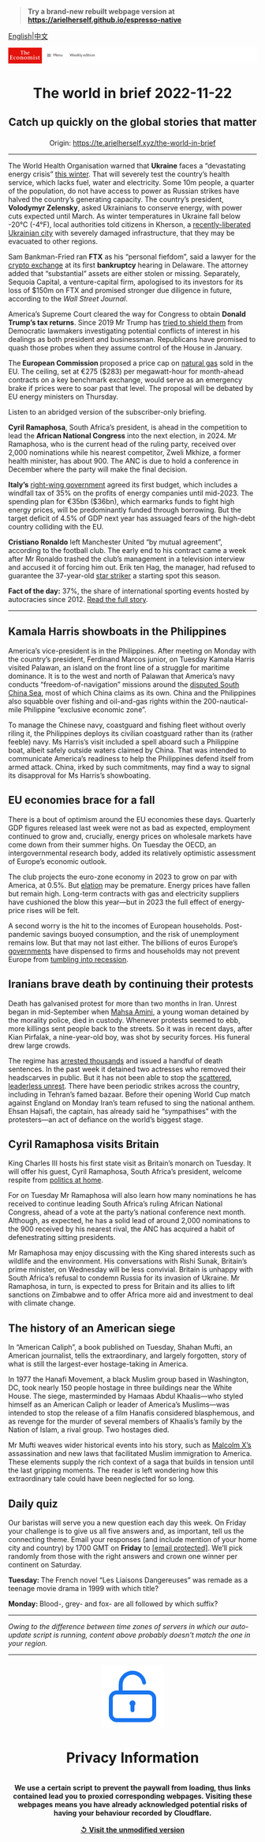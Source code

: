> **Try a brand-new rebuilt webpage version at https://arielherself.github.io/espresso-native**

[English](https://github.com/arielherself/espresso/blob/main/README.md)|[中文](https://github-com.translate.goog/arielherself/espresso/blob/main/README.md?_x_tr_sl=en&_x_tr_tl=zh-CN&_x_tr_hl=zh-CN&_x_tr_pto=wapp)



![The Economist](menubar.png)

# <p align="center">The world in brief 2022-11-22</p>

## <p align="center">Catch up quickly on the global stories that matter</p>

<p align="center">Origin: <a href="https://te.arielherself.xyz/the-world-in-brief">https://te.arielherself.xyz/the-world-in-brief</a><hr>

The World Health Organisation warned that <strong>Ukraine</strong> faces a “devastating energy crisis” [this winter](https://te.arielherself.xyz/europe/2022/11/01/keeping-ukraine-from-freezing-this-winter). That will severely test the country’s health service, which lacks fuel, water and electricity. Some 10m people, a quarter of the population, do not have access to power as Russian strikes have halved the country’s generating capacity. The country’s president, <strong>Volodymyr Zelensky</strong>, asked Ukrainians to conserve energy, with power cuts expected until March. As winter temperatures in Ukraine fall below -20°C (-4°F), local authorities told citizens in Kherson, a [recently-liberated Ukrainian city](https://te.arielherself.xyz/europe/2022/11/17/ukraine-has-momentum-what-it-needs-now-are-munitions) with severely damaged infrastructure, that they may be evacuated to other regions.

Sam Bankman-Fried ran <strong>FTX</strong> as his “personal fiefdom”, said a lawyer for the [crypto exchange](https://te.arielherself.xyz/briefing/2022/11/17/the-failure-of-ftx-and-sam-bankman-fried-will-leave-deep-scars) at its first <strong>bankruptcy</strong> hearing in Delaware. The attorney added that “substantial” assets are either stolen or missing. Separately, Sequoia Capital, a venture-capital firm, apologised to its investors for its loss of $150m on FTX and promised stronger due diligence in future, according to the <em>Wall Street Journal</em>.

America’s Supreme Court cleared the way for Congress to obtain <strong>Donald Trump’s tax returns</strong>. Since 2019 Mr Trump has [tried to shield them](https://te.arielherself.xyz/democracy-in-america/2019/10/14/why-the-battle-over-donald-trumps-financial-records-will-drag-on) from Democratic lawmakers investigating potential conflicts of interest in his dealings as both president and businessman. Republicans have promised to quash those probes when they assume control of the House in January.

The<strong> European Commission </strong>proposed a price cap on [natural gas](https://te.arielherself.xyz/graphic-detail/2022/11/03/mild-autumn-weather-has-sent-european-gas-prices-plummeting) sold in the EU. The ceiling, set at €275 ($283) per megawatt-hour for month-ahead contracts on a key benchmark exchange, would serve as an emergency brake if prices were to soar past that level. The proposal will be debated by EU energy ministers on Thursday.

Listen to an abridged version of the subscriber-only briefing.

<strong>Cyril Ramaphosa</strong>, South Africa’s president, is ahead in the competition to lead the <strong>African National Congress</strong> into the next election, in 2024. Mr Ramaphosa, who is the current head of the ruling party, received over 2,000 nominations while his nearest competitor, Zweli Mkhize, a former health minister, has about 900. The ANC is due to hold a conference in December where the party will make the final decision.

<strong>Italy’s</strong> [right-wing government](https://te.arielherself.xyz/europe/2022/10/22/giorgia-meloni-and-her-allies-take-power-in-italy) agreed its first budget, which includes a windfall tax of 35% on the profits of energy companies until mid-2023. The spending plan for €35bn ($36bn), which earmarks funds to fight high energy prices, will be predominantly funded through borrowing. But the target deficit of 4.5% of GDP next year has assuaged fears of the high-debt country colliding with the EU.

<strong>Cristiano Ronaldo</strong> left Manchester United “by mutual agreement”, according to the football club. The early end to his contract came a week after Mr Ronaldo trashed the club’s management in a television interview and accused it of forcing him out. Erik ten Hag, the manager, had refused to guarantee the 37-year-old [star striker](https://te.arielherself.xyz/culture/2022/11/17/lionel-messi-and-cristiano-ronaldo-have-forged-modern-football) a starting spot this season.

<strong>Fact of the day:</strong> 37%, the share of international sporting events hosted by autocracies since 2012. [Read the full story](https://te.arielherself.xyz/graphic-detail/2022/11/17/international-sporting-events-are-increasingly-held-in-autocracies).

----------

## Kamala Harris showboats in the Philippines

America’s vice-president is in the Philippines. After meeting on Monday with the country’s president, Ferdinand Marcos junior, on Tuesday Kamala Harris visited Palawan, an island on the front line of a struggle for maritime dominance. It is to the west and north of Palawan that America’s navy conducts “freedom-of-navigation” missions around the [disputed South China Sea](https://te.arielherself.xyz/asia/2022/01/15/china-does-not-have-it-all-its-way-in-the-south-china-sea), most of which China claims as its own. China and the Philippines also squabble over fishing and oil-and-gas rights within the 200-nautical-mile Philippine “exclusive economic zone”.

To manage the Chinese navy, coastguard and fishing fleet without overly riling it, the Philippines deploys its civilian coastguard rather than its (rather feeble) navy. Ms Harris’s visit included a spell aboard such a Philippine boat, albeit safely outside waters claimed by China. That was intended to communicate America’s readiness to help the Philippines defend itself from armed attack. China, irked by such commitments, may find a way to signal its disapproval for Ms Harris’s showboating.

## EU economies brace for a fall

There is a bout of optimism around the EU economies these days. Quarterly GDP figures released last week were not as bad as expected, employment continued to grow and, crucially, energy prices on wholesale markets have come down from their summer highs. On Tuesday the OECD, an intergovernmental research body, added its relatively optimistic assessment of Europe’s economic outlook.

The club projects the euro-zone economy in 2023 to grow on par with America, at 0.5%. But [elation](https://te.arielherself.xyz/leaders/2022/11/17/investors-are-becoming-too-optimistic-about-the-world-economy) may be premature. Energy prices have fallen but remain high. Long-term contracts with gas and electricity suppliers have cushioned the blow this year—but in 2023 the full effect of energy-price rises will be felt.

A second worry is the hit to the incomes of European households. Post-pandemic savings buoyed consumption, and the risk of unemployment remains low. But that may not last either. The billions of euros Europe’s [governments](https://te.arielherself.xyz/finance-and-economics/2022/09/01/europe-scrambles-to-protect-consumers-against-dizzying-energy-prices) have dispensed to firms and households may not prevent Europe from [tumbling into recession](https://te.arielherself.xyz/finance-and-economics/2022/08/31/europe-is-heading-for-recession-how-bad-will-it-be).

## Iranians brave death by continuing their protests

Death has galvanised protest for more than two months in Iran. Unrest began in mid-September when [Mahsa Amini](https://te.arielherself.xyz/1843/2022/09/28/im-the-same-as-mahsa-and-i-want-my-freedom-anger-at-irans-regime-spills-onto-the-streets), a young woman detained by the morality police, died in custody. Whenever protests seemed to ebb, more killings sent people back to the streets. So it was in recent days, after Kian Pirfalak, a nine-year-old boy, was shot by security forces. His funeral drew large crowds.

The regime has [arrested thousands](https://te.arielherself.xyz/by-invitation/2022/11/16/shirin-ebadi-on-the-legal-obstacles-irans-protesters-face) and issued a handful of death sentences. In the past week it detained two actresses who removed their headscarves in public. But it has not been able to stop the [scattered, leaderless unrest](https://te.arielherself.xyz/middle-east-and-africa/2022/11/17/irans-protesters-are-painting-for-freedom). There have been periodic strikes across the country, including in Tehran’s famed bazaar. Before their opening World Cup match against England on Monday Iran’s team refused to sing the national anthem. Ehsan Hajsafi, the captain, has already said he “sympathises” with the protesters—an act of defiance on the world’s biggest stage.

## Cyril Ramaphosa visits Britain

King Charles III hosts his first state visit as Britain’s monarch on Tuesday. It will offer his guest, Cyril Ramaphosa, South Africa’s president, welcome respite from [politics at home](https://te.arielherself.xyz/middle-east-and-africa/2022/06/23/allegations-of-impropriety-weaken-south-africas-president).

For on Tuesday Mr Ramaphosa will also learn how many nominations he has received to continue leading South Africa’s ruling African National Congress, ahead of a vote at the party’s national conference next month. Although, as expected, he has a solid lead of around 2,000 nominations to the 900 received by his nearest rival, the ANC has acquired a habit of defenestrating sitting presidents.

Mr Ramaphosa may enjoy discussing with the King shared interests such as wildlife and the environment. His conversations with Rishi Sunak, Britain’s prime minister, on Wednesday will be less convivial. Britain is unhappy with South Africa’s refusal to condemn Russia for its invasion of Ukraine. Mr Ramaphosa, in turn, is expected to press for Britain and its allies to lift sanctions on Zimbabwe and to offer Africa more aid and investment to deal with climate change.

## The history of an American siege

In “American Caliph”, a book published on Tuesday, Shahan Mufti, an American journalist, tells the extraordinary, and largely forgotten, story of what is still the largest-ever hostage-taking in America.

In 1977 the Hanafi Movement, a black Muslim group based in Washington, DC, took nearly 150 people hostage in three buildings near the White House. The siege, masterminded by Hamaas Abdul Khaalis—who styled himself as an American Caliph or leader of America’s Muslims—was intended to stop the release of a film Hanafis considered blasphemous, and as revenge for the murder of several members of Khaalis’s family by the Nation of Islam, a rival group. Two hostages died.

Mr Mufti weaves wider historical events into his story, such as [Malcolm X’s](https://te.arielherself.xyz/prospero/2016/02/03/when-muhammad-met-malcolm) assassination and new laws that facilitated Muslim immigration to America. These elements supply the rich context of a saga that builds in tension until the last gripping moments. The reader is left wondering how this extraordinary tale could have been neglected for so long.

## Daily quiz

Our baristas will serve you a new question each day this week. On Friday your challenge is to give us all five answers and, as important, tell us the connecting theme. Email your responses (and include mention of your home city and country) by 1700 GMT on <strong>Friday</strong> to [<span class="__cf_email__" data-cfemail="c190b4a8bb84b2b1b3a4b2b2ae81a4a2aeafaeaca8b2b5efa2aeac">[email&#160;protected]</span>](https://mail.google.com/mail/?view=cm&amp;fs=1&amp;tf=1&amp;to=QuizEspresso@te.arielherself.xyz). We’ll pick randomly from those with the right answers and crown one winner per continent on Saturday.  


<strong>Tuesday: </strong>The French novel “Les Liaisons Dangereuses” was remade as a teenage movie drama in 1999 with which title?

<strong>Monday: </strong>Blood-, grey- and fox- are all followed by which suffix?

----------

*Owing to the difference between time zones of servers in which our auto-update script is running, content above probably doesn't match the one in your region.*

|<br><div align="center"><img src="unlock.png" /><h1>Privacy Information</h1></div></br>We use a certain script to prevent the paywall from loading, thus links contained lead you to proxied corresponding webpages. Visiting these webpages means you have already acknowledged potential risks of having your behaviour recorded by Cloudflare.<br><br>[&#x21BA; Visit the unmodified version](README.raw.md)<br><br>|
|-----|
